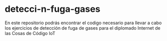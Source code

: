 # detecci-n-fuga-gases
En este repositorio podrás encontrar el codigo necesario para llevar a cabo los ejercicios de detección de fuga de gases para el diplomado Internet de las Cosas de Código IoT
